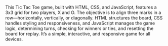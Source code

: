 This Tic Tac Toe game, built with HTML, CSS, and JavaScript, features a 3x3 grid for two players, X and O. The objective is to align three marks in a row—horizontally, vertically, or diagonally. HTML structures the board, CSS handles styling and responsiveness, and JavaScript manages the game logic, determining turns, checking for winners or ties, and resetting the board for replay. It’s a simple, interactive, and responsive game for all devices.
